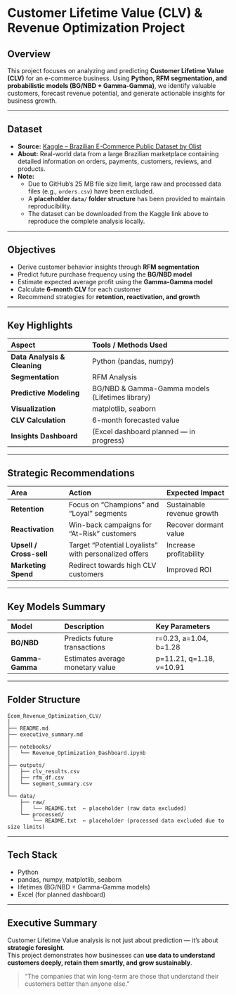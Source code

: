 # Customer Lifetime Value (CLV) & Revenue Optimization Project

## Overview
This project focuses on analyzing and predicting **Customer Lifetime Value (CLV)** for an e-commerce business. Using **Python, RFM segmentation, and probabilistic models (BG/NBD + Gamma-Gamma)**, we identify valuable customers, forecast revenue potential, and generate actionable insights for business growth.

---

## Dataset
- **Source:** [Kaggle – Brazilian E-Commerce Public Dataset by Olist](https://www.kaggle.com/datasets/olistbr/brazilian-ecommerce)
- **About:** Real-world data from a large Brazilian marketplace containing detailed information on orders, payments, customers, reviews, and products.
- **Note:**  
  - Due to GitHub’s 25 MB file size limit, large raw and processed data files (e.g., `orders.csv`) have been excluded.  
  - A **placeholder `data/` folder structure** has been provided to maintain reproducibility.  
  - The dataset can be downloaded from the Kaggle link above to reproduce the complete analysis locally.

---

## Objectives
- Derive customer behavior insights through **RFM segmentation**
- Predict future purchase frequency using the **BG/NBD model**
- Estimate expected average profit using the **Gamma-Gamma model**
- Calculate **6-month CLV** for each customer
- Recommend strategies for **retention, reactivation, and growth**

---

## Key Highlights
| Aspect | Tools / Methods Used |
|:-------|:---------------------|
| **Data Analysis & Cleaning** | Python (pandas, numpy) |
| **Segmentation** | RFM Analysis |
| **Predictive Modeling** | BG/NBD & Gamma-Gamma models (Lifetimes library) |
| **Visualization** | matplotlib, seaborn |
| **CLV Calculation** | 6-month forecasted value |
| **Insights Dashboard** | (Excel dashboard planned — in progress) |

---

## Strategic Recommendations
| Area | Action | Expected Impact |
|:------|:--------|:----------------|
| **Retention** | Focus on “Champions” and “Loyal” segments | Sustainable revenue growth |
| **Reactivation** | Win-back campaigns for “At-Risk” customers | Recover dormant value |
| **Upsell / Cross-sell** | Target “Potential Loyalists” with personalized offers | Increase profitability |
| **Marketing Spend** | Redirect towards high CLV customers | Improved ROI |

---

## Key Models Summary
| Model | Description | Key Parameters |
|:-------|:-------------|:----------------|
| **BG/NBD** | Predicts future transactions | r=0.23, a=1.04, b=1.28 |
| **Gamma-Gamma** | Estimates average monetary value | p=11.21, q=1.18, v=10.91 |

---

## Folder Structure
```
Ecom_Revenue_Optimization_CLV/
│
├── README.md
├── executive_summary.md
│
├── notebooks/
│   └── Revenue_Optimization_Dashboard.ipynb
│
├── outputs/
│   ├── clv_results.csv
│   ├── rfm_df.csv
│   └── segment_summary.csv
│
└── data/
    ├── raw/
    │   └── README.txt  ← placeholder (raw data excluded)
    └── processed/
        └── README.txt  ← placeholder (processed data excluded due to size limits)
```

---

## Tech Stack
- Python  
- pandas, numpy, matplotlib, seaborn  
- lifetimes (BG/NBD + Gamma-Gamma models)  
- Excel (for planned dashboard)  

---

## Executive Summary
Customer Lifetime Value analysis is not just about prediction — it’s about **strategic foresight**.  
This project demonstrates how businesses can **use data to understand customers deeply, retain them smartly, and grow sustainably**.

> “The companies that win long-term are those that understand their customers better than anyone else.”
```


